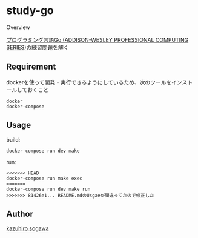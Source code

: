 study-go
====

Overview

[プログラミング言語Go (ADDISON-WESLEY PROFESSIONAL COMPUTING SERIES)](https://www.amazon.co.jp/%E3%83%97%E3%83%AD%E3%82%B0%E3%83%A9%E3%83%9F%E3%83%B3%E3%82%B0%E8%A8%80%E8%AA%9EGo-ADDISON-WESLEY-PROFESSIONAL-COMPUTING-Donovan/dp/4621300253 "プログラミング言語Go")の練習問題を解く

## Requirement

dockerを使って開発・実行できるようにしているため、次のツールをインストールしておくこと

```
docker
docker-compose
```

## Usage

build:
```
docker-compose run dev make
```

run:
```
<<<<<<< HEAD
docker-compose run make exec
=======
docker-compose run dev make run
>>>>>>> 81426e1... README.mdのUsgaeが間違ってたので修正した
```

## Author

[kazuhiro sogawa](https://github.com/sogaani)
